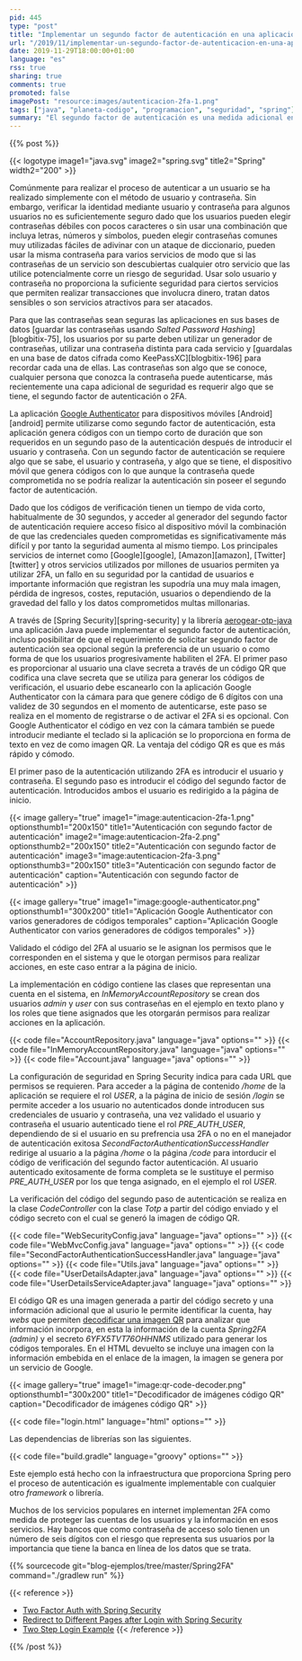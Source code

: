 ```yaml
---
pid: 445
type: "post"
title: "Implementar un segundo factor de autenticación en una aplicación web Java con Spring"
url: "/2019/11/implementar-un-segundo-factor-de-autenticacion-en-una-aplicacion-web-java-con-spring/"
date: 2019-11-29T18:00:00+01:00
language: "es"
rss: true
sharing: true
comments: true
promoted: false
imagePost: "resource:images/autenticacion-2fa-1.png"
tags: ["java", "planeta-codigo", "programacion", "seguridad", "spring"]
summary: "El segundo factor de autenticación es una medida adicional en la autenticación que proporciona una notable mayor seguridad que utilizar solo un usuario y contraseña. Utilizando Spring y la aplicación para _smatphone_ Google Authenticator se puede implementar en una aplicación Java el segundo factor de autenticación o _2FA_ con códigos temporales o _TOTP_."
---
```


{{% post %}}

{{< logotype image1="java.svg" image2="spring.svg" title2="Spring" width2="200" >}}

Comúnmente para realizar el proceso de autenticar a un usuario se ha realizado simplemente con el método de usuario y contraseña. Sin embargo, verificar la identidad mediante usuario y contraseña para algunos usuarios no es suficientemente seguro dado que los usuarios pueden elegir contraseñas débiles con pocos caracteres o sin usar una combinación que incluya letras, números y símbolos, pueden elegir contraseñas comunes muy utilizadas fáciles de adivinar con un ataque de diccionario, pueden usar la misma contraseña para varios servicios de modo que si las contraseñas de un servicio son descubiertas cualquier otro servicio que las utilice potencialmente corre un riesgo de seguridad. Usar solo usuario y contraseña no proporciona la suficiente seguridad para ciertos servicios que permiten realizar transacciones que involucra dinero, tratan datos sensibles o son servicios atractivos para ser atacados.

Para que las contraseñas sean seguras las aplicaciones en sus bases de datos [guardar las contraseñas usando _Salted Password Hashing_][blogbitix-75], los usuarios por su parte deben utilizar un generador de contraseñas, utilizar una contraseña distinta para cada servicio y [guardalas en una base de datos cifrada como KeePassXC][blogbitix-196] para recordar cada una de ellas. Las contraseñas son algo que se conoce, cualquier persona que conozca la contraseña puede autenticarse, más recientemente una capa adicional de seguridad es requerir algo que se tiene, el segundo factor de autenticación o 2FA.

La aplicación [Google Authenticator](https://play.google.com/store/apps/details?id=com.google.android.apps.authenticator2&hl=en) para dispositivos móviles [Android][android] permite utilizarse como segundo factor de autenticación, esta aplicación genera códigos con un tiempo corto de duración que son requeridos en un segundo paso de la autenticación después de introducir el usuario y contraseña. Con un segundo factor de autenticación se requiere algo que se sabe, el usuario y contraseña, y algo que se tiene, el dispositivo móvil que genera códigos con lo que aunque la contraseña quede comprometida no se podría realizar la autenticación sin poseer el segundo factor de autenticación.

Dado que los códigos de verificación tienen un tiempo de vida corto, habitualmente de 30 segundos, y acceder al generador del segundo factor de autenticación requiere acceso físico al dispositivo móvil la combinación de que las credenciales queden comprometidas es significativamente más difícil y por tanto la seguridad aumenta al mismo tiempo. Los principales servicios de internet como [Google][google], [Amazon][amazon], [Twitter][twitter] y otros servicios utilizados por millones de usuarios permiten ya utilizar 2FA, un fallo en su seguridad por la cantidad de usuarios e importante información que registran les supodría una muy mala imagen, pérdida de ingresos, costes, reputación, usuarios o dependiendo de la gravedad del fallo y los datos comprometidos multas millonarias.

A través de [Spring Security][spring-security] y la librería [aerogear-otp-java](https://github.com/aerogear/aerogear-otp-java) una aplicación Java puede implementar el segundo factor de autenticación, incluso posibilitar de que el requerimiento de solicitar segundo factor de autenticación sea opcional según la preferencia de un usuario o como forma de que los usuarios progresivamente habiliten el 2FA. El primer paso es proporcionar al usuario una clave secreta a través de un código QR que codifica una clave secreta que se utiliza para generar los códigos de verificación, el usuario debe escanearlo con la aplicación Google Authenticator con la cámara para que genere código de 6 dígitos con una validez de 30 segundos en el momento de autenticarse, este paso se realiza en el momento de registrarse o de activar el 2FA si es opcional. Con Google Authenticator el código en vez con la cámara también se puede introducir mediante el teclado si la aplicación se lo proporciona en forma de texto en vez de como imagen QR. La ventaja del código QR es que es más rápido y cómodo.

El primer paso de la autenticación utilizando 2FA es introducir el usuario y contraseña. El segundo paso es introducir el código del segundo factor de autenticación. Introducidos ambos el usuario es redirigido a la página de inicio.

{{< image
    gallery="true"
    image1="image:autenticacion-2fa-1.png" optionsthumb1="200x150" title1="Autenticación con segundo factor de autenticación"
    image2="image:autenticacion-2fa-2.png" optionsthumb2="200x150" title2="Autenticación con segundo factor de autenticación"
    image3="image:autenticacion-2fa-3.png" optionsthumb3="200x150" title3="Autenticación con segundo factor de autenticación"
    caption="Autenticación con segundo factor de autenticación" >}}

{{< image
    gallery="true"
    image1="image:google-authenticator.png" optionsthumb1="300x200" title1="Aplicación Google Authenticator con varios generadores de códigos temporales"
    caption="Aplicación Google Authenticator con varios generadores de códigos temporales" >}}

Validado el código del 2FA al usuario se le asignan los permisos que le corresponden en el sistema y que le otorgan permisos para realizar acciones, en este caso entrar a la página de inicio.

La implementación en código contiene las clases que representan una cuenta en el sistema, en _InMemoryAccountRepository_ se crean dos usuarios _admin_ y _user_ con sus contraseñas en el ejemplo en texto plano y los roles que tiene asignados que les otorgarán permisos para realizar acciones en la aplicación.

{{< code file="AccountRepository.java" language="java" options="" >}}
{{< code file="InMemoryAccountRepository.java" language="java" options="" >}}
{{< code file="Account.java" language="java" options="" >}}

La configuración de seguridad en Spring Security indica para cada URL que permisos se requieren. Para acceder a la página de contenido _/home_ de la aplicación se requiere el rol _USER_, a la página de inicio de sesión _/login_ se permite acceder a los usuario no autenticados donde introducen sus credenciales de usuario y contraseña, una vez validado el usuario y contraseña el usuario autenticado tiene el rol _PRE\_AUTH\_USER_, dependiendo de si el usuario en su prefrencia usa 2FA o no en el manejador de autenticación exitosa _SecondFactorAuthenticationSuccessHandler_ redirige al usuario a la página _/home_ o la página _/code_ para intorducir el código de verificación del segundo factor autenticación. Al usuario autenticado exitosamente de forma completa se le sustituye el permiso _PRE\_AUTH\_USER_ por los que tenga asignado, en el ejemplo el rol _USER_.

La verificación del código del segundo paso de autenticación se realiza en la clase _CodeController_ con la clase _Totp_ a partir del código enviado y el código secreto con el cual se generó la imagen de código QR.

{{< code file="WebSecurityConfig.java" language="java" options="" >}}
{{< code file="WebMvcConfig.java" language="java" options="" >}}
{{< code file="SecondFactorAuthenticationSuccessHandler.java" language="java" options="" >}}
{{< code file="Utils.java" language="java" options="" >}}
{{< code file="UserDetailsAdapter.java" language="java" options="" >}}
{{< code file="UserDetailsServiceAdapter.java" language="java" options="" >}}

El código QR es una imagen generada a partir del código secreto y una información adicional que al usurio le permite identificar la cuenta, hay _webs_ que permiten [decodificar una imagen QR](https://zxing.org/w/decode.jspx) para analizar que información incorpora, en esta la información de la cuenta _Spring2FA (admin)_ y el secreto _6YFX5TVT76OHHNMS_ utilizado para generar los códigos temporales. En el HTML devuelto se incluye una imagen con la información embebida en el enlace de la imagen, la imagen se genera por un servicio de Google.

{{< image
    gallery="true"
    image1="image:qr-code-decoder.png" optionsthumb1="300x200" title1="Decodificador de imágenes código QR"
    caption="Decodificador de imágenes código QR" >}}

{{< code file="login.html" language="html" options="" >}}

Las dependencias de librerías son las siguientes.

{{< code file="build.gradle" language="groovy" options="" >}}

Este ejemplo está hecho con la infraestructura que proporciona Spring pero el proceso de autenticación es igualmente implementable con cualquier otro _framework_ o librería.

Muchos de los servicios populares en internet implementan 2FA como medida de proteger las cuentas de los usuarios y la información en esos servicios. Hay bancos que como contraseña de acceso solo tienen un número de seis dígitos con el riesgo que representa sus usuarios por la importancia que tiene la banca en línea de los datos que se trata.

{{% sourcecode git="blog-ejemplos/tree/master/Spring2FA" command="./gradlew run" %}}

{{< reference >}}
* [Two Factor Auth with Spring Security](https://www.baeldung.com/spring-security-two-factor-authentication-with-soft-token)
* [Redirect to Different Pages after Login with Spring Security](https://www.baeldung.com/spring_redirect_after_login)
* [Two Step Login Example](https://github.com/altfatterz/two-step-login/)
{{< /reference >}}

{{% /post %}}
